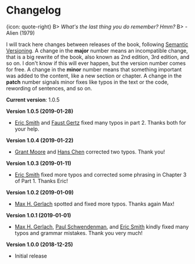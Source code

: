 # Changelog

{icon: quote-right}
B> _What's the last thing you do remember? Hmm?_
B> - Alien (1979)

I will track here changes between releases of the book, following [Semantic Versioning](https://semver.org/). A change in the **major** number means an incompatible change, that is a big rewrite of the book, also known as 2nd edition, 3rd edition, and so on. I don't know if this will ever happen, but the version number comes for free. A change in the **minor** number means that something important was added to the content, like a new section or chapter. A change in the **patch** number signals minor fixes like typos in the text or the code, rewording of sentences, and so on.

**Current version**: 1.0.5

**Version 1.0.5 (2019-01-28)**

* [Eric Smith](https://github.com/genericmoniker) and [Faust Gertz](https://github.com/faustgertz) fixed many typos in part 2. Thanks both for your help.

**Version 1.0.4 (2019-01-22)**

* [Grant Moore](https://github.com/grantmoore3d) and [Hans Chen](https://github.com/hanschen) corrected two typos. Thank you!

**Version 1.0.3 (2019-01-11)**

* [Eric Smith](https://github.com/genericmoniker) fixed more typos and corrected some phrasing in Chapter 3 of Part 1. Thanks Eric!

**Version 1.0.2 (2019-01-09)**

* [Max H. Gerlach](https://github.com/maxhgerlach) spotted and fixed more typos. Thanks again Max!

**Version 1.0.1 (2019-01-01)**

* [Max H. Gerlach](https://github.com/maxhgerlach), [Paul Schwendenman](https://github.com/paul-schwendenman), and [Eric Smith](https://github.com/genericmoniker) kindly fixed many typos and grammar mistakes. Thank you very much!

**Version 1.0.0 (2018-12-25)**

* Initial release